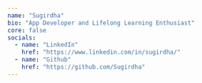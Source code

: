 ```yaml
---
name: "Sugirdha"
bio: "App Developer and Lifelong Learning Enthusiast"
core: false
socials:
  - name: "LinkedIn"
    href: "https://www.linkedin.com/in/sugirdha/"
  - name: "Github"
    href: "https://github.com/Sugirdha"
---
```


